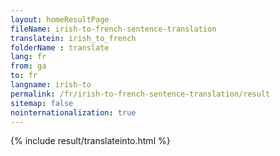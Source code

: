 ```yaml
---
layout: homeResultPage
fileName: irish-to-french-sentence-translation
translatein: irish_to_french
folderName : translate
lang: fr
from: ga
to: fr
langname: irish-to
permalink: /fr/irish-to-french-sentence-translation/result
sitemap: false
nointernationalization: true
---
```

{% include result/translateinto.html %}

<script src="/js/result/translation.js" data-foldername="{{page.folderName}}" data-lang="{{page.lang}}"></script>
